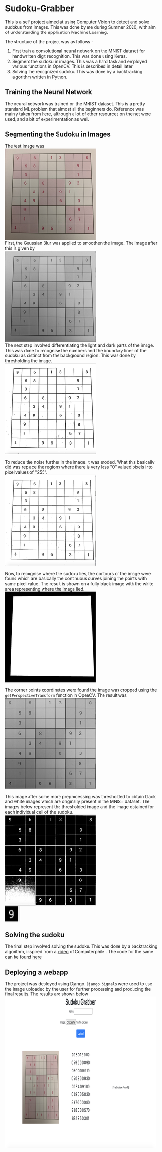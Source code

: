 # Sudoku-Grabber
This is a self project aimed at using Computer Vision to detect and solve sudokus from images. This was done by me during Summer 2020, with aim of understanding the application Machine Learning.

The structure of the project was as follows - 
1. First train a convolutional neural network on the MNIST dataset for handwritten digit recognition. This was done using Keras.
2. Segment the sudoku in images. This was a hard task and employed various functions in OpenCV. This is described in detail later
3. Solving the recognized sudoku. This was done by a backtracking algorithm written in Python.

## Training the Neural Network
The neural network was trained on the MNIST dataset. This is a pretty standard ML problem that almost all the beginners do. Reference was mainly taken from [here](https://machinelearningmastery.com/how-to-develop-a-convolutional-neural-network-from-scratch-for-mnist-handwritten-digit-classification/), although a lot of other resources on the net were used, and a bit of experimentation as well. 

## Segmenting the Sudoku in Images
The test image was <br> <img height="300" width="300" src="screenshots/sudoku.jpg"><br>
First, the Gaussian Blur was applied to smoothen the image. The image after this is given by <br><img height="300" width="300" src="screenshots/blur.png"><br>
The next step involved differentiating the light and dark parts of the image. This was done to recognise the numbers and the boundary lines of the sudoku as distinct from the background region. This was done by thresholding the image. <br><img height="300" width="300" src="screenshots/thresholded.png"><br>

To reduce the noise further in the image, it was eroded. What this basically did was replace the regions where there is very less "0" valued pixels into pixel values of "255".<br><img height="300" width="300" src="screenshots/eroded.png"><br>

Now, to recognise where the sudoku lies, the contours of the image were found which are basically the continuous curves joining the points with same pixel value. The result is shown on a fully black image with the white area representing where the image lied. <br> <img height="300" width="300" src="screenshots/mask.png"><br>

The corner points coordinates were found the image was cropped using the `getPerspectiveTransform` function in OpenCV. The result was <br><img height="300" width="300" src="screenshots/cropped.png"><br>

This image after some more preprocessing was thresholded to obtain black and white images which are originally present in the MNIST dataset. The images below represent the thresholded image and the image obtained for each individual cell of the sudoku. <br><img height="300" width="300" src="screenshots/thresh.png"><br>
<img height="50" width="50" src="screenshots/digits.png"><br>

## Solving the sudoku
The final step involved solving the sudoku. This was done by a backtracking algorithm, inspired from a [video](https://www.youtube.com/watch?v=G_UYXzGuqvM) of Computerphile . The code for the same can be found [here]('form/solve_sudoku.py')

## Deploying a webapp
The project was deployed using Django. `Django Signals` were used to use the image uploaded by the user for further processing and producing the final results. The results are shown below <br><img height="500" width="500" src="screenshots/final.png"><br>
